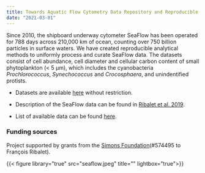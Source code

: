 ```yaml
---
title: Towards Aquatic Flow Cytometry Data Repository and Reproducible Analytical Tools
date: "2021-03-01"
---
```

Since 2010, the shipboard underway cytometer SeaFlow has been operated for 788 days across 210,000 km of ocean, counting over 750 billion particles in surface waters. We have created reproducible analytical methods to uniformly process and curate SeaFlow data. The datasets consist of cell abundance, cell diameter and cellular carbon content of small phytoplankton (< 5 μm), which includes the cyanobacteria <i>Prochlorococcus</i>, <i>Synechococcus</i> and <i>Crocosphaera</i>, and unindentified protists.

* Datasets are available [here](https://doi.org/10.5281/zenodo.7102019) without restriction.

* Description of the SeaFlow data can be found in [Ribalet et al. 2019](https://doi.org/10.1038/s41597-019-0292-2).

* List of available data can be found [here](https://docs.google.com/spreadsheets/d/e/2PACX-1vT76VR2_VAulc6caxklUqOTOj_7EEnNJiFlHqaD1fC7Pc_zqw5i7wwcQUcDa8dtALZXoVHt2t0mdPS5/pubhtml).

### Funding sources
Project supported by grants from the [Simons Foundation](https://www.simonsfoundation.org/life-sciences/microbial-oceanography/)(#574495 to François Ribalet).

{{< figure library="true" src="seaflow.jpeg" title="" lightbox="true">}}
